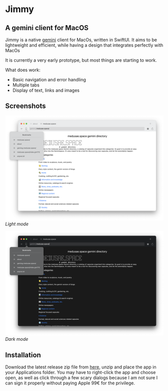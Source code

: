 #  Jimmy

## A gemini client for MacOS

Jimmy is a native [gemini](https://en.wikipedia.org/wiki/Gemini_(protocol)) client for MacOs, written in SwiftUI. It aims to be lightweight and efficient, while having a design that integrates perfectly with MacOs

It is currently a very early prototype, but most things are starting to work.

What does work: 

- Basic navigation and error handling
- Multiple tabs
- Display of text, links and images


## Screenshots


![Light mode](screenshots/lightmode.png)
*Light mode*


![Dark mode](screenshots/darkmode.png)
*Dark mode*

## Installation

Download the latest release zip file from [here](https://github.com/jfoucher/Jimmy/releases/latest), unzip and place the app in your Applications folder. You may have to right-click the app and choose open, as well as click through a few scary dialogs because I am not sure I can sign it properly without paying Apple 99€ for the privilege.
